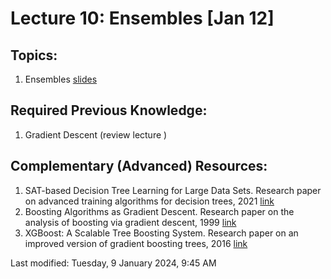 # Lecture 10: Ensembles [Jan 12]

## Topics:

1. Ensembles [slides](content/10_ensembles.pdf)

## Required Previous Knowledge:

1. Gradient Descent (review lecture )

## Complementary (Advanced) Resources:

1. SAT-based Decision Tree Learning for Large Data Sets. Research paper on advanced training algorithms for decision trees, 2021 [link](https://moodle.eurecom.fr/pluginfile.php/15946/mod_page/content/9/16509-Article%20Text-20003-1-2-20210518.pdf)
1. Boosting Algorithms as Gradient Descent. Research paper on the analysis of boosting via gradient descent, 1999 [link](https://proceedings.neurips.cc/paper/1999/file/96a93ba89a5b5c6c226e49b88973f46e-Paper.pdf)
1. XGBoost: A Scalable Tree Boosting System. Research paper on an improved version of gradient boosting trees, 2016 [link](https://www.kdd.org/kdd2016/papers/files/rfp0697-chenAemb.pdf)

Last modified: Tuesday, 9 January 2024, 9:45 AM

